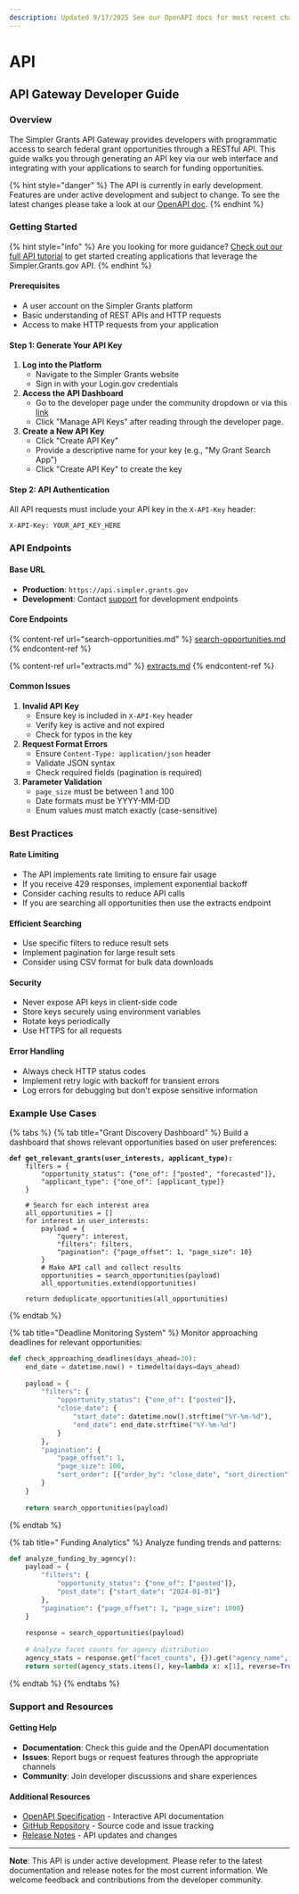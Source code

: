 ```yaml
---
description: Updated 9/17/2025 See our OpenAPI docs for most recent changes.
---
```


# API

## API Gateway Developer Guide

### Overview

The Simpler Grants API Gateway provides developers with programmatic access to search federal grant opportunities through a RESTful API. This guide walks you through generating an API key via our web interface and integrating with your applications to search for funding opportunities.

{% hint style="danger" %}
The API is currently in early development. Features are under active development and subject to change. To see the latest changes please take a look at our [OpenAPI doc](https://api.simpler.grants.gov/docs#/Opportunity%20v1/post_v1_opportunities_search).&#x20;
{% endhint %}

### Getting Started

{% hint style="info" %}
Are you looking for more guidance? [Check out our full API tutorial](simpler-grants-api-tutorial/) to get started creating applications that leverage the Simpler.Grants.gov API.&#x20;
{% endhint %}

#### Prerequisites

* A user account on the Simpler Grants platform
* Basic understanding of REST APIs and HTTP requests
* Access to make HTTP requests from your application

#### Step 1: Generate Your API Key

1. **Log into the Platform**
   * Navigate to the Simpler Grants website
   * Sign in with your Login.gov credentials
2. **Access the API Dashboard**
   * Go to the developer page under the community dropdown or via this [link](https://simpler.grants.gov/developer)
   * Click "Manage API Keys" after reading through the developer page.
3. **Create a New API Key**
   * Click "Create API Key"&#x20;
   * Provide a descriptive name for your key (e.g., "My Grant Search App")
   * Click "Create API Key" to create the key

#### Step 2: API Authentication

All API requests must include your API key in the `X-API-Key` header:

```
X-API-Key: YOUR_API_KEY_HERE
```

### API Endpoints

#### Base URL

* **Production**: `https://api.simpler.grants.gov`
* **Development**: Contact [support](../simpler-grants.gov-analytics/) for development endpoints

#### **Core Endpoints**

{% content-ref url="search-opportunities.md" %}
[search-opportunities.md](search-opportunities.md)
{% endcontent-ref %}

{% content-ref url="extracts.md" %}
[extracts.md](extracts.md)
{% endcontent-ref %}

#### Common Issues

1. **Invalid API Key**
   * Ensure key is included in `X-API-Key` header
   * Verify key is active and not expired
   * Check for typos in the key
2. **Request Format Errors**
   * Ensure `Content-Type: application/json` header
   * Validate JSON syntax
   * Check required fields (pagination is required)
3. **Parameter Validation**
   * `page_size` must be between 1 and 100
   * Date formats must be YYYY-MM-DD
   * Enum values must match exactly (case-sensitive)

### Best Practices

#### Rate Limiting

* The API implements rate limiting to ensure fair usage
* If you receive 429 responses, implement exponential backoff
* Consider caching results to reduce API calls
* If you are searching all opportunities then use the extracts endpoint

#### Efficient Searching

* Use specific filters to reduce result sets
* Implement pagination for large result sets
* Consider using CSV format for bulk data downloads

#### Security

* Never expose API keys in client-side code
* Store keys securely using environment variables
* Rotate keys periodically
* Use HTTPS for all requests

#### Error Handling

* Always check HTTP status codes
* Implement retry logic with backoff for transient errors
* Log errors for debugging but don't expose sensitive information

### Example Use Cases

{% tabs %}
{% tab title="Grant Discovery Dashboard" %}
Build a dashboard that shows relevant opportunities based on user preferences:

<pre class="language-python"><code class="lang-python"><strong>def get_relevant_grants(user_interests, applicant_type):
</strong>    filters = {
        "opportunity_status": {"one_of": ["posted", "forecasted"]},
        "applicant_type": {"one_of": [applicant_type]}
    }
    
    # Search for each interest area
    all_opportunities = []
    for interest in user_interests:
        payload = {
            "query": interest,
            "filters": filters,
            "pagination": {"page_offset": 1, "page_size": 10}
        }
        # Make API call and collect results
        opportunities = search_opportunities(payload)
        all_opportunities.extend(opportunities)
    
    return deduplicate_opportunities(all_opportunities)
</code></pre>
{% endtab %}

{% tab title="Deadline Monitoring System" %}
Monitor approaching deadlines for relevant opportunities:

```python
def check_approaching_deadlines(days_ahead=30):
    end_date = datetime.now() + timedelta(days=days_ahead)
    
    payload = {
        "filters": {
            "opportunity_status": {"one_of": ["posted"]},
            "close_date": {
                "start_date": datetime.now().strftime("%Y-%m-%d"),
                "end_date": end_date.strftime("%Y-%m-%d")
            }
        },
        "pagination": {
            "page_offset": 1,
            "page_size": 100,
            "sort_order": [{"order_by": "close_date", "sort_direction": "ascending"}]
        }
    }
    
    return search_opportunities(payload)
```
{% endtab %}

{% tab title=" Funding Analytics" %}
Analyze funding trends and patterns:

```python
def analyze_funding_by_agency():
    payload = {
        "filters": {
            "opportunity_status": {"one_of": ["posted"]},
            "post_date": {"start_date": "2024-01-01"}
        },
        "pagination": {"page_offset": 1, "page_size": 1000}
    }
    
    response = search_opportunities(payload)
    
    # Analyze facet counts for agency distribution
    agency_stats = response.get("facet_counts", {}).get("agency_name", {})
    return sorted(agency_stats.items(), key=lambda x: x[1], reverse=True)
```
{% endtab %}
{% endtabs %}

### Support and Resources

#### Getting Help

* **Documentation**: Check this guide and the OpenAPI documentation
* **Issues**: Report bugs or request features through the appropriate channels
* **Community**: Join developer discussions and share experiences

#### Additional Resources

* [OpenAPI Specification](https://api.simpler.grants.gov/docs) - Interactive API documentation
* [GitHub Repository](https://github.com/HHS/simpler-grants-gov) - Source code and issue tracking
* [Release Notes](https://github.com/HHS/simpler-grants-gov/releases) - API updates and changes

***

**Note**: This API is under active development. Please refer to the latest documentation and release notes for the most current information. We welcome feedback and contributions from the developer community.
